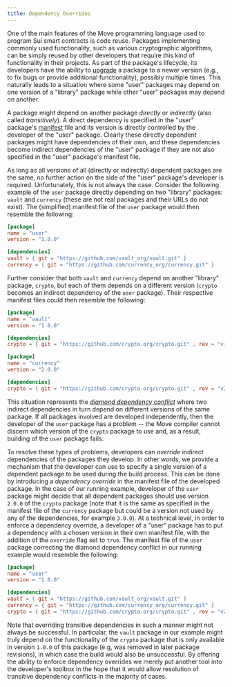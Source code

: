 ```yaml
---
title: Dependency Overrides
---
```


One of the main features of the Move programming language used to program Sui smart contracts is code reuse. Packages implementing commonly used functionality, such as various cryptographic algorithms, can be simply reused by other developers that require this kind of functionality in their projects. As part of the package's lifecycle, its developers have the ability to [upgrade](./package-upgrades.md) a package to a newer version (e.g., to fix bugs or provide additional functionality), possibly multiple times. This naturally leads to a situation where some "user" packages may depend on one version of a "library" package while other "user" packages may depend on another. 

A package might depend on another package _directly_ or _indirectly_ (also called _transitively_). A direct dependency is specified in the "user" package's [manifest](./move/manifest.md) file and its version is directly controlled by the developer of the "user" package. Clearly these directly dependent packages might have dependencies of their own, and these dependencies become indirect dependencies of the "user" package if they are not also specified in the "user" package's manifest file.


As long as all versions of all (directly or indirectly) dependent packages are the same, no further action on the side of the "user" package's developer is required. Unfortunately, this is not always the case. Consider the following example of the `user` package directly depending on two "library" packages: `vault` and `currency` (these are not real packages and their URLs do not exist). The (simplified) manifest file of the `user` package would then resemble the following:

```toml
[package]
name = "user"
version = "1.0.0"

[dependencies]
vault = { git = "https://github.com/vault_org/vault.git" }
currency = { git = "https://github.com/currency_org/currency.git" }
```

Further consider that both `vault` and `currency` depend on another "library" package, `crypto`, but each of them depends on a different version (`crypto` becomes an indirect dependency of the `user` package). Their respective manifest files could then resemble the following:

```toml
[package]
name = "vault"
version = "1.0.0"

[dependencies]
crypto = { git = "https://github.com/crypto.org/crypto.git" , rev = "v1.0.0"}
```

```toml
[package]
name = "currency"
version = "2.0.0"

[dependencies]
crypto = { git = "https://github.com/crypto.org/crypto.git" , rev = "v2.0.0"}
```

This situation represents the [_diamond dependency conflict_](https://jlbp.dev/what-is-a-diamond-dependency-conflict) where two indirect dependencies in turn depend on different versions of the same package. If all packages involved are developed independently, then the developer of the `user` package has a problem -- the Move compiler cannot discern which version of the `crypto` package to use and, as a result, building of the `user` package fails.

To resolve these types of problems, developers can _override_ indirect dependencies of the packages they develop. In other words, we provide a mechanism that the developer can use to specify a single version of a dependent package to be used during the build process. This can be done by introducing a _dependency override_ in the manifest file of the developed package. In the case of our running example, developer of the `user` package might decide that all dependent packages should use version `2.0.0` of the `crypto` package (note that it is the same as specified in the manifest file of the `currency` package but could be a version not used by any of the dependencies, for example `3.0.0`). At a technical level, in order to enforce a dependency override, a developer of a "user" package  has to put a dependency with a chosen version in their own manifest file, with the addition of the `override` flag set to `true`. The manifest file of the `user` package correcting the diamond dependency conflict in our running example would resemble the following:

```toml
[package]
name = "user"
version = "1.0.0"

[dependencies]
vault = { git = "https://github.com/vault_org/vault.git" }
currency = { git = "https://github.com/currency_org/currency.git" }
crypto = { git = "https://github.com/crypto.org/crypto.git" , rev = "v2.0.0" , override = true }
```

Note that overriding transitive dependencies in such a manner might not always be successful. In particular, the `vault` package in our example might truly depend on the functionality of the `crypto` package that is only available in version `1.0.0` of this package (e.g, was removed in later package revisions), in which case the build would also be unsuccessful. By offering the ability to enforce dependency overrides we merely put another tool into the developer's toolbox in the hope that it would allow resolution of transitive dependency conflicts in the majority of cases.
